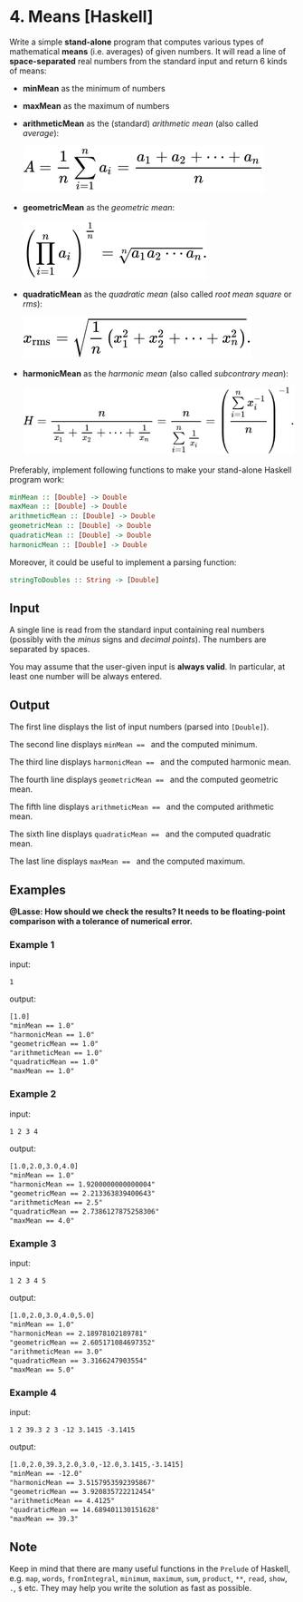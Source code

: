# 4. Means [Haskell]

Write a simple **stand-alone** program that computes various types of mathematical **means** (i.e. averages) of given numbers.
It will read a line of **space-separated** real numbers from the standard input and return 6 kinds of means:

* **minMean** as the minimum of numbers
* **maxMean** as the maximum of numbers
* **arithmeticMean** as the (standard) *arithmetic mean* (also called *average*):

    ![arithmetic mean](arithmeticMean.svg)
    
* **geometricMean** as the *geometric mean*:

    ![geometric mean](geometricMean.svg)
    
* **quadraticMean** as the *quadratic mean* (also called *root mean square* or *rms*):

    ![quadratic mean](quadraticMean.svg)
    
* **harmonicMean** as the *harmonic mean* (also called *subcontrary mean*):

    ![harmonic mean](harmonicMean.svg)
    
Preferably, implement following functions to make your stand-alone Haskell program work:

```haskell
minMean :: [Double] -> Double
maxMean :: [Double] -> Double
arithmeticMean :: [Double] -> Double
geometricMean :: [Double] -> Double
quadraticMean :: [Double] -> Double
harmonicMean :: [Double] -> Double
```

Moreover, it could be useful to implement a parsing function:

```haskell
stringToDoubles :: String -> [Double]
```

## Input
A single line is read from the standard input containing real numbers (possibly with the *minus* signs and *decimal points*).
The numbers are separated by spaces.

You may assume that the user-given input is **always valid**.
In particular, at least one number will be always entered.

## Output
The first line displays the list of input numbers (parsed into `[Double]`).

The second line displays `minMean == ` and the computed minimum.

The third line displays `harmonicMean == ` and the computed harmonic mean.

The fourth line displays `geometricMean == ` and the computed geometric mean.

The fifth line displays `arithmeticMean == ` and the computed arithmetic mean.

The sixth line displays `quadraticMean == ` and the computed quadratic mean.

The last line displays `maxMean == ` and the computed maximum.

## Examples

**@Lasse: How should we check the results? It needs to be floating-point comparison with a tolerance of numerical error.**

### Example 1
input:
```
1
```
output:
```
[1.0]
"minMean == 1.0"
"harmonicMean == 1.0"
"geometricMean == 1.0"
"arithmeticMean == 1.0"
"quadraticMean == 1.0"
"maxMean == 1.0"
```

### Example 2
input:
```
1 2 3 4
```
output:
```
[1.0,2.0,3.0,4.0]
"minMean == 1.0"
"harmonicMean == 1.9200000000000004"
"geometricMean == 2.213363839400643"
"arithmeticMean == 2.5"
"quadraticMean == 2.7386127875258306"
"maxMean == 4.0"
```

### Example 3
input:
```
1 2 3 4 5
```
output:
```
[1.0,2.0,3.0,4.0,5.0]
"minMean == 1.0"
"harmonicMean == 2.18978102189781"
"geometricMean == 2.605171084697352"
"arithmeticMean == 3.0"
"quadraticMean == 3.3166247903554"
"maxMean == 5.0"
```

### Example 4
input:
```
1 2 39.3 2 3 -12 3.1415 -3.1415
```
output:
```
[1.0,2.0,39.3,2.0,3.0,-12.0,3.1415,-3.1415]
"minMean == -12.0"
"harmonicMean == 3.5157953592395867"
"geometricMean == 3.920835722212454"
"arithmeticMean == 4.4125"
"quadraticMean == 14.689401130151628"
"maxMean == 39.3"
```

## Note
Keep in mind that there are many useful functions in the `Prelude` of Haskell,
e.g. `map`, `words`, `fromIntegral`, `minimum`, `maximum`, `sum`, `product`, `**`, `read`, `show`, `.`, `$` etc.
They may help you write the solution as fast as possible.
